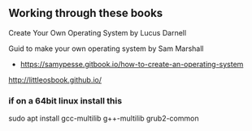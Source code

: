 ## Working through these books 
Create Your Own Operating System by Lucus Darnell


Guid to make your own operating system by Sam Marshall
- https://samypesse.gitbook.io/how-to-create-an-operating-system

http://littleosbook.github.io/


### if on a 64bit linux install this
sudo apt install gcc-multilib g++-multilib grub2-common

